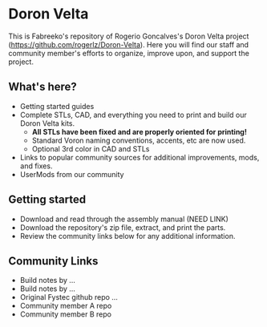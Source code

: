 # Doron Velta

This is Fabreeko's repository of Rogerio Goncalves's Doron Velta project (https://github.com/rogerlz/Doron-Velta).  Here you will find our staff and community member's efforts to organize, improve upon, and support the project.

## What's here?

- Getting started guides
- Complete STLs, CAD, and everything you need to print and build our Doron Velta kits.
  - **All STLs have been fixed and are properly oriented for printing!**
  - Standard Voron naming conventions, accents, etc are now used.
  - Optional 3rd color  in CAD and STLs
- Links to popular community sources for additional improvements, mods, and fixes.
- UserMods from our community

## Getting started

- Download and read through the assembly manual (NEED LINK)
- Download the repository's zip file, extract, and print the parts.
- Review the community links below for any additional information.

## Community Links

- Build notes by ...
- Build notes by ...
- Original Fystec github repo ...
- Community member A repo
- Community member B repo

